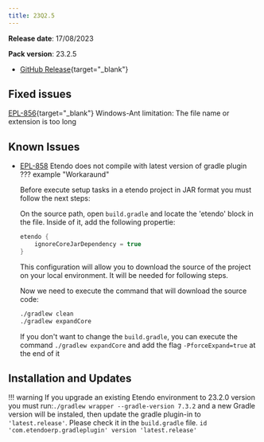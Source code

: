 ```yaml
---
title: 23Q2.5
---
```

**Release date**: 17/08/2023

**Pack version**: 23.2.5
- [GitHub Release](https://github.com/etendosoftware/etendo_core/releases/tag/23.2.5){target="\_blank"}

## Fixed issues

[EPL-856](https://github.com/etendosoftware/etendo_core/issues/217){target="\_blank"}  Windows-Ant limitation: The file name or extension is too long

## Known Issues 

- [EPL-858](https://github.com/etendosoftware/etendo_core/issues/221) Etendo does not compile with latest version of gradle plugin 
??? example "Workaraund"


    Before execute setup tasks in a etendo project in JAR format you must follow the next steps:

    On the source path, open `build.gradle` and locate the 'etendo' block in the file. Inside of it, add the following propertie:

    ``` groovy title="build.gradlew" 
    etendo {
        ignoreCoreJarDependency = true
    }
    ```

    This configuration will allow you to download the source of the project on your local environment. It will be needed for following steps. 

    Now we need to execute the command that will download the source code:

    ```bash title='terminal'
    ./gradlew clean
    ./gradlew expandCore 
    ```
    If you don't want to change the `build.gradle`, you can execute the command `./gradlew expandCore` and add the flag `-PforceExpand=true` at the end of it

## Installation and Updates
!!! warning
        If you upgrade an existing Etendo environment to 23.2.0 version you must run:`./gradlew wrapper --gradle-version 7.3.2` and a new Gradle version will be instaled, then update the gradle plugin-in to `'latest.release'`. Please check it in the `build.gradle` file. `id 'com.etendoerp.gradleplugin' version 'latest.release'`